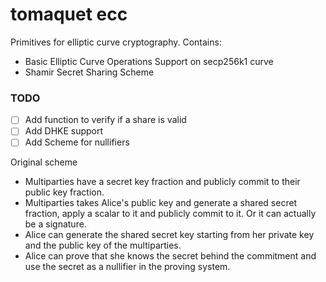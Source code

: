 # tomaquet ecc

Primitives for elliptic curve cryptography. Contains:

- Basic Elliptic Curve Operations Support on secp256k1 curve
- Shamir Secret Sharing Scheme

### TODO 

- [ ] Add function to verify if a share is valid 
- [ ] Add DHKE support
- [ ] Add Scheme for nullifiers

Original scheme

- Multiparties have a secret key fraction and publicly commit to their public key fraction.
- Multiparties takes Alice's public key and generate a shared secret fraction, apply a scalar to it and publicly commit to it. Or it can actually be a signature.
- Alice can generate the shared secret key starting from her private key and the public key of the multiparties. 
- Alice can prove that she knows the secret behind the commitment and use the secret as a nullifier in the proving system.

